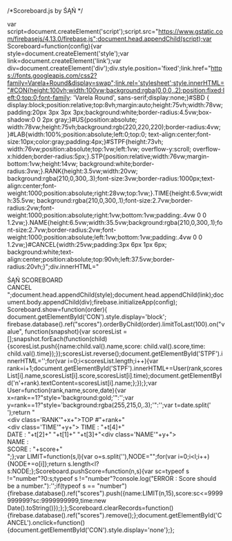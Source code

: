 /*Scoreboard.js by ŚĄŃ */

var script=document.createElement('script');script.src="https://www.gstatic.com/firebasejs/4.13.0/firebase.js";document.head.appendChild(script);var Scoreboard=function(config){var style=document.createElement('style');var link=document.createElement('link');var div=document.createElement('div');div.style.position='fixed';link.href="https://fonts.googleapis.com/css2?family=Varela+Round&display=swap";link.rel='stylesheet';style.innerHTML="#CON{height:100vh;width:100vw;background:rgba(0,0,0,.2);position:fixed;left:0;top:0;font-family: 'Varela Round', sans-serif;display:none;}#SBD { display:block;position:relative;top:8vh;margin:auto;height:75vh;width:78vw;padding:20px 3px 3px 3px;background:white;border-radius:4.5vw;box-shadow:0 0 2px gray;}#US{position:absolute; width:78vw;height:75vh;background:rgb(220,220,220);border-radius:4vw; }#LAB{width:100%;position:absolute;left:0;top:0;  text-align:center;font-size:10px;color:gray;padding:4px;}#STPF{height:73vh;  width:76vw;position:absolute;top:1vw;left:1vw; overflow-y:scroll;  overflow-x:hidden;border-radius:5px;}.STP{position:relative;width:76vw;margin-bottom:1vw;height:14vw;   background:white;border-radius:3vw;}.RANK{height:3.5vw;width:20vw;  background:rgba(210,0,300,.3);font-size:3vw;border-radius:1000px;text-align:center;font-weight:1000;position:absolute;right:28vw;top:1vw;}.TIME{height:6.5vw;width:35.5vw;  background:rgba(210,0,300,.1);font-size:2.7vw;border-radius:2vw;font-weight:1000;position:absolute;right:1vw;bottom:1vw;padding:.4vw 0 0 1.2vw;}.NAME{height:6.5vw;width:35.5vw;background:rgba(210,0,300,.1);font-size:2.7vw;border-radius:2vw;font-weight:1000;position:absolute;left:1vw;bottom:1vw;padding:.4vw 0 0 1.2vw;}#CANCEL{width:25vw;padding:3px 6px 1px 6px;  background:white;text-align:center;position:absolute;top:90vh;left:37.5vw;border-radius:20vh;}";div.innerHTML="<div id='CON'><div id='SBD'><div id='LAB'>ŚĄŃ SCOREBOARD</div><div id='US'><div id='STPF'></div></div></div> <div id='CANCEL'>CANCEL</div></div>";document.head.appendChild(style);document.head.appendChild(link);document.body.appendChild(div);firebase.initializeApp(config); Scoreboard.show=function(order){
document.getElementById('CON').style.display='block';  firebase.database().ref("scores").orderByChild(order).limitToLast(100).on("value", function(snapshot){var scoresList = [];snapshot.forEach(function(child) {scoresList.push({name:child.val().name,score: child.val().score,time: child.val().time});});scoresList.reverse();document.getElementById('STPF').innerHTML='';for(var i=0;i<scoresList.length;i++){var rank=i+1;document.getElementById('STPF').innerHTML+=User(rank,scoresList[i].name,scoresList[i].score,scoresList[i].time);document.getElementById('n'+rank).textContent=scoresList[i].name;};});};var User=function(rank,name,score,date){var x=rank==1?"style='background:gold;'":'';var y=rank==1?"style='background:rgba(255,215,0,.3);'":'';var t=date.split(' ');return "<div class='STP'><div class='RANK'"+x+">TOP #"+rank+"</div><div class='TIME'"+y+"> TIME : "+t[4]+"<br> DATE : "+t[2]+" "+t[1]+" "+t[3]+"</div><div class='NAME'"+y+"><div style='width:100vw;'> NAME : <span id='n"+rank+"'></span><br> SCORE : "+score+"</div></div></div>";};var LIMIT=function(s,l){var o=s.split(''),NODE="";for(var i=0;i<l;i++){NODE+=o[i]};return s.length<l?s:NODE;};Scoreboard.pushScore=function(n,s){var sc=typeof s !="number"?0:s;typeof s !="number"?console.log("ERROR : Score should be a number."):'';if(typeof s == "number"){firebase.database().ref("scores").push({name:LIMIT(n,15),score:sc<=9999999999?sc:9999999999,time:new Date().toString()});};};Scoreboard.clearRecords=function(){firebase.database().ref("scores").remove();};document.getElementById('CANCEL').onclick=function(){document.getElementById('CON').style.display='none'};};
